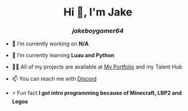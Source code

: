 <h1 align="center">Hi 👋, I'm Jake</h1>
<i><h3 align="center">jakeboygamer64</h3></i>

- 🔭 I’m currently working on **N/A**

- 🌱 I’m currently learning **Luau and Python**

- 👨‍💻 All of my projects are available at [My Portfolio](https://catstronomical.carrd.co/) and my Talent Hub

- 📫 You can reach me with [Discord](https://discordapp.com/users/615187215009710081)

- ⚡ Fun fact **I got intro programming because of Minecraft, LBP2 and Legos**
